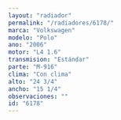 ```yaml
---
layout: "radiador"
permalink: "/radiadores/6178/"
marca: "Volkswagen"
modelo: "Polo"
ano: "2006"
motor: "L4 1.6"
transmision: "Estándar"
parte: "M-916"
clima: "Con clima"
alto: "24 3/4"
ancho: "15 1/4"
observaciones: ""
id: "6178"
---
```


